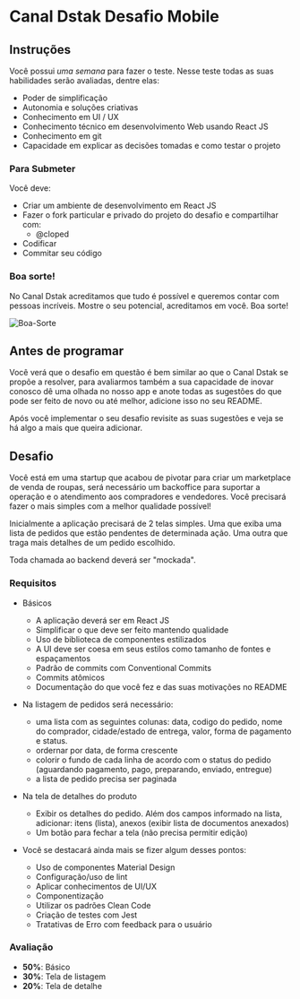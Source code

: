 # Canal Dstak Desafio Mobile

## Instruções

Você possui *uma semana* para fazer o teste. Nesse teste todas as suas habilidades serão avaliadas, dentre elas:

- Poder de simplificação
- Autonomia e soluções criativas
- Conhecimento em UI / UX
- Conhecimento técnico em desenvolvimento Web usando React JS
- Conhecimento em git
- Capacidade em explicar as decisões tomadas e como testar o projeto

### Para Submeter

Você deve:

- Criar um ambiente de desenvolvimento em React JS
- Fazer o fork particular e privado do projeto do desafio e compartilhar com:
  - @cloped
- Codificar
- Commitar seu código

### Boa sorte!

No Canal Dstak acreditamos que tudo é possível e queremos contar com pessoas incríveis. Mostre o seu potencial, acreditamos em você. Boa sorte!

![Boa-Sorte](https://media.giphy.com/media/12XDYvMJNcmLgQ/giphy.gif)

## Antes de programar

Você verá que o desafio em questão é bem similar ao que o Canal Dstak se propõe a resolver, para avaliarmos também a sua capacidade de inovar conosco dê uma olhada no nosso app e anote todas as sugestões do que pode ser feito de novo ou até melhor, adicione isso no seu README.

Após você implementar o seu desafio revisite as suas sugestões e veja se há algo a mais que queira adicionar.

## Desafio

Você está em uma startup que acabou de pivotar para criar um marketplace de venda de roupas, será necessário um backoffice para suportar a operação e o atendimento aos compradores e vendedores. Você precisará fazer o mais simples com a melhor qualidade possível!

Inicialmente a aplicação precisará de 2 telas simples. Uma que exiba uma lista de pedidos que estão pendentes de determinada ação. Uma outra que traga mais detalhes de um pedido escolhido.

Toda chamada ao backend deverá ser "mockada".

### Requisitos

* Básicos
  * A aplicação deverá ser em React JS
  * Simplificar o que deve ser feito mantendo qualidade
  * Uso de biblioteca de componentes estilizados
  * A UI deve ser coesa em seus estilos como tamanho de fontes e espaçamentos
  * Padrão de commits com Conventional Commits
  * Commits atômicos
  * Documentação do que você fez e das suas motivações no README
* Na listagem de pedidos será necessário:
  * uma lista com as seguintes colunas: data, codigo do pedido, nome do comprador, cidade/estado de entrega, valor, forma de pagamento e status.
  * ordernar por data, de forma crescente
  * colorir o fundo de cada linha de acordo com o status do pedido (aguardando pagamento, pago, preparando, enviado, entregue)
  * a lista de pedido precisa ser paginada
* Na tela de detalhes do produto
  * Exibir os detalhes do pedido. Além dos campos informado na lista, adicionar: itens (lista), anexos (exibir lista de documentos anexados)
  * Um botão para fechar a tela (não precisa permitir edição)

* Você se destacará ainda mais se fizer algum desses pontos:
  * Uso de componentes Material Design
  * Configuração/uso de lint
  * Aplicar conhecimentos de UI/UX
  * Componentização
  * Utilizar os padrões Clean Code
  * Criação de testes com Jest
  * Tratativas de Erro com feedback para o usuário

### Avaliação

* **50%**: Básico
* **30%**: Tela de listagem
* **20%**: Tela de detalhe
